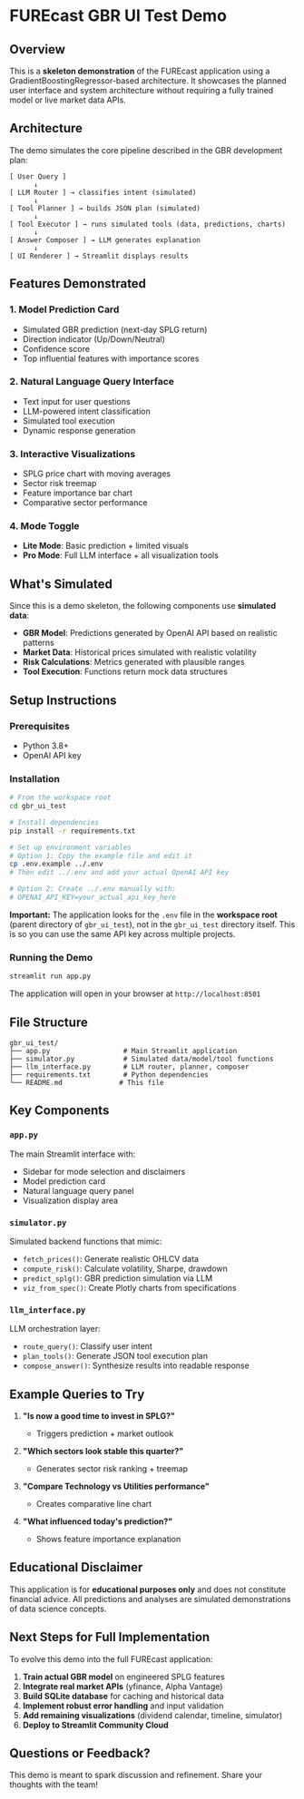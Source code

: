 # FUREcast GBR UI Test Demo

## Overview

This is a **skeleton demonstration** of the FUREcast application using a GradientBoostingRegressor-based architecture. It showcases the planned user interface and system architecture without requiring a fully trained model or live market data APIs.

## Architecture

The demo simulates the core pipeline described in the GBR development plan:

```
[ User Query ]
      ↓
[ LLM Router ] → classifies intent (simulated)
      ↓
[ Tool Planner ] → builds JSON plan (simulated)
      ↓
[ Tool Executor ] → runs simulated tools (data, predictions, charts)
      ↓
[ Answer Composer ] → LLM generates explanation
      ↓
[ UI Renderer ] → Streamlit displays results
```

## Features Demonstrated

### 1. **Model Prediction Card**
- Simulated GBR prediction (next-day SPLG return)
- Direction indicator (Up/Down/Neutral)
- Confidence score
- Top influential features with importance scores

### 2. **Natural Language Query Interface**
- Text input for user questions
- LLM-powered intent classification
- Simulated tool execution
- Dynamic response generation

### 3. **Interactive Visualizations**
- SPLG price chart with moving averages
- Sector risk treemap
- Feature importance bar chart
- Comparative sector performance

### 4. **Mode Toggle**
- **Lite Mode**: Basic prediction + limited visuals
- **Pro Mode**: Full LLM interface + all visualization tools

## What's Simulated

Since this is a demo skeleton, the following components use **simulated data**:

- **GBR Model**: Predictions generated by OpenAI API based on realistic patterns
- **Market Data**: Historical prices simulated with realistic volatility
- **Risk Calculations**: Metrics generated with plausible ranges
- **Tool Execution**: Functions return mock data structures

## Setup Instructions

### Prerequisites
- Python 3.8+
- OpenAI API key

### Installation

```bash
# From the workspace root
cd gbr_ui_test

# Install dependencies
pip install -r requirements.txt

# Set up environment variables
# Option 1: Copy the example file and edit it
cp .env.example ../.env
# Then edit ../.env and add your actual OpenAI API key

# Option 2: Create ../.env manually with:
# OPENAI_API_KEY=your_actual_api_key_here
```

**Important:** The application looks for the `.env` file in the **workspace root** (parent directory of `gbr_ui_test`), not in the `gbr_ui_test` directory itself. This is so you can use the same API key across multiple projects.

### Running the Demo

```bash
streamlit run app.py
```

The application will open in your browser at `http://localhost:8501`

## File Structure

```
gbr_ui_test/
├── app.py                  # Main Streamlit application
├── simulator.py            # Simulated data/model/tool functions
├── llm_interface.py        # LLM router, planner, composer
├── requirements.txt        # Python dependencies
└── README.md              # This file
```

## Key Components

### `app.py`
The main Streamlit interface with:
- Sidebar for mode selection and disclaimers
- Model prediction card
- Natural language query panel
- Visualization display area

### `simulator.py`
Simulated backend functions that mimic:
- `fetch_prices()`: Generate realistic OHLCV data
- `compute_risk()`: Calculate volatility, Sharpe, drawdown
- `predict_splg()`: GBR prediction simulation via LLM
- `viz_from_spec()`: Create Plotly charts from specifications

### `llm_interface.py`
LLM orchestration layer:
- `route_query()`: Classify user intent
- `plan_tools()`: Generate JSON tool execution plan
- `compose_answer()`: Synthesize results into readable response

## Example Queries to Try

1. **"Is now a good time to invest in SPLG?"**
   - Triggers prediction + market outlook

2. **"Which sectors look stable this quarter?"**
   - Generates sector risk ranking + treemap

3. **"Compare Technology vs Utilities performance"**
   - Creates comparative line chart

4. **"What influenced today's prediction?"**
   - Shows feature importance explanation

## Educational Disclaimer

This application is for **educational purposes only** and does not constitute financial advice. All predictions and analyses are simulated demonstrations of data science concepts.

## Next Steps for Full Implementation

To evolve this demo into the full FUREcast application:

1. **Train actual GBR model** on engineered SPLG features
2. **Integrate real market APIs** (yfinance, Alpha Vantage)
3. **Build SQLite database** for caching and historical data
4. **Implement robust error handling** and input validation
5. **Add remaining visualizations** (dividend calendar, timeline, simulator)
6. **Deploy to Streamlit Community Cloud**

## Questions or Feedback?

This demo is meant to spark discussion and refinement. Share your thoughts with the team!
